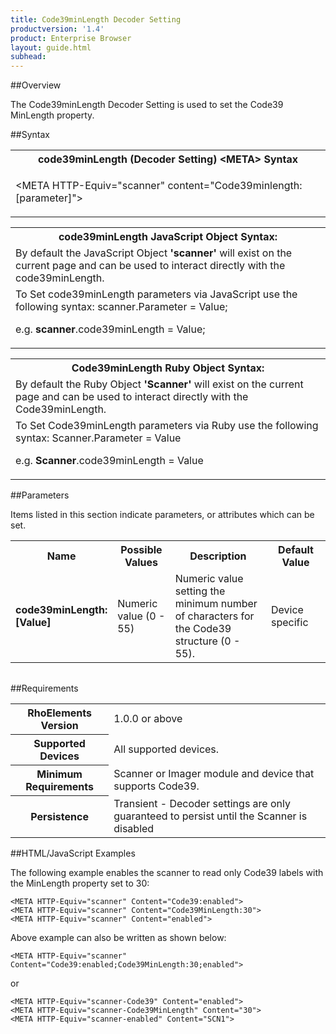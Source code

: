 ```yaml
---
title: Code39minLength Decoder Setting
productversion: '1.4'
product: Enterprise Browser
layout: guide.html
subhead: 
---
```

##Overview

The Code39minLength Decoder Setting is used to set the Code39 MinLength property.

##Syntax

<table class="re-table"><tr><th class="tableHeading">code39minLength (Decoder Setting) &lt;META&gt; Syntax
</th></tr><tr><td class="clsSyntaxCells clsOddRow"><p>&lt;META HTTP-Equiv="scanner" content="Code39minlength:[parameter]"&gt;</p></td></tr></table>
<table class="re-table"><tr><th class="tableHeading">code39minLength JavaScript Object Syntax:</th></tr><tr><td class="clsSyntaxCells clsOddRow">
By default the JavaScript Object <b>'scanner'</b> will exist on the current page and can be used to interact directly with the code39minLength.
</td></tr><tr><td class="clsSyntaxCells clsEvenRow">
To Set code39minLength parameters via JavaScript use the following syntax: scanner.Parameter = Value;
<P />e.g. <b>scanner</b>.code39minLength = Value;
</td></tr></table>
<table class="re-table"><tr><th class="tableHeading">Code39minLength Ruby Object Syntax:</th></tr><tr><td class="clsSyntaxCells clsOddRow">
By default the Ruby Object <b>'Scanner'</b> will exist on the current page and can be used to interact directly with the Code39minLength.
</td></tr><tr><td class="clsSyntaxCells clsEvenRow">
To Set Code39minLength parameters via Ruby use the following syntax: Scanner.Parameter = Value
<P />e.g. <b>Scanner</b>.code39minLength = Value
</td></tr></table>



##Parameters


Items listed in this section indicate parameters, or attributes which can be set.
<table class="re-table"><col width="20%" /><col width="20%" /><col width="38%" /><col width="22%" /><tr><th class="tableHeading">Name</th><th class="tableHeading">Possible Values</th><th class="tableHeading">Description</th><th class="tableHeading">Default Value</th></tr><tr><td class="clsSyntaxCells clsOddRow"><b>code39minLength:[Value]
</b></td><td class="clsSyntaxCells clsOddRow">Numeric value (0 - 55)</td><td class="clsSyntaxCells clsOddRow">Numeric value setting the minimum number of characters for the Code39 structure (0 - 55).</td><td class="clsSyntaxCells clsOddRow">Device specific</td></tr></table>
<table class="re-table"><col width="78%" /><col width="8%" /><col width="1%" /><col width="5%" /><col width="1%" /><col width="5%" /><col width="2%" /></table>





##Requirements

<table class="re-table"><tr><th class="tableHeading">RhoElements Version</th><td class="clsSyntaxCell clsEvenRow">1.0.0 or above
</td></tr><tr><th class="tableHeading">Supported Devices</th><td class="clsSyntaxCell clsOddRow">All supported devices.</td></tr><tr><th class="tableHeading">Minimum Requirements</th><td class="clsSyntaxCell clsOddRow">Scanner or Imager module and device that supports Code39.</td></tr><tr><th class="tableHeading">Persistence</th><td class="clsSyntaxCell clsEvenRow">Transient - Decoder settings are only guaranteed to persist until the Scanner is disabled</td></tr></table>


##HTML/JavaScript Examples

The following example enables the scanner to read only Code39 labels with the MinLength property set to 30:

	<META HTTP-Equiv="scanner" Content="Code39:enabled">
	<META HTTP-Equiv="scanner" Content="Code39MinLength:30">
	<META HTTP-Equiv="scanner" Content="enabled">
	
Above example can also be written as shown below:

	<META HTTP-Equiv="scanner" Content="Code39:enabled;Code39MinLength:30;enabled">
	
or

	<META HTTP-Equiv="scanner-Code39" Content="enabled">
	<META HTTP-Equiv="scanner-Code39MinLength" Content="30">
	<META HTTP-Equiv="scanner-enabled" Content="SCN1">
	



